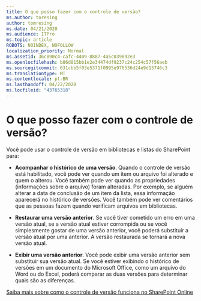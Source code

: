 ```yaml
---
title: O que posso fazer com o controle de versão?
ms.author: toresing
author: tomresing
ms.date: 04/21/2020
ms.audience: ITPro
ms.topic: article
ROBOTS: NOINDEX, NOFOLLOW
localization_priority: Normal
ms.assetid: 36c890c4-cafc-4409-8887-4a5c039692e3
ms.openlocfilehash: b86d815bb1e2e34474df9237c24c254c57f56aeb
ms.sourcegitcommit: 631cbb5f03e5371f0995e976536d24e9d13746c3
ms.translationtype: MT
ms.contentlocale: pt-BR
ms.lasthandoff: 04/22/2020
ms.locfileid: "43765318"
---
```

# <a name="what-can-i-do-with-versioning"></a>O que posso fazer com o controle de versão?

Você pode usar o controle de versão em bibliotecas e listas do SharePoint para:
  
- **Acompanhar o histórico de uma versão**. Quando o controle de versão está habilitado, você pode ver quando um item ou arquivo foi alterado e quem o alterou. Você também pode ver quando as propriedades (informações sobre o arquivo) foram alteradas. Por exemplo, se alguém alterar a data de conclusão de um item da lista, essa informação aparecerá no histórico de versões. Você também pode ver comentários que as pessoas fazem quando verificam arquivos em bibliotecas. 
    
- **Restaurar uma versão anterior**. Se você tiver cometido um erro em uma versão atual, se a versão atual estiver corrompida ou se você simplesmente gostar de uma versão anterior, você poderá substituir a versão atual por uma anterior. A versão restaurada se tornará a nova versão atual. 
    
- **Exibir uma versão anterior**. Você pode exibir uma versão anterior sem substituir sua versão atual. Se você estiver exibindo o histórico de versões em um documento do Microsoft Office, como um arquivo do Word ou do Excel, poderá comparar as duas versões para determinar quais são as diferenças. 
    
[Saiba mais sobre como o controle de versão funciona no SharePoint Online](https://go.microsoft.com/fwlink/?linkid=875710)
  


